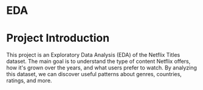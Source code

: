 # EDA

<h1>Project Introduction</h1>
This project is an Exploratory Data Analysis (EDA) of the Netflix Titles dataset. The main goal is to understand the type of content Netflix offers, how it's grown over the years, and what users prefer to watch.
By analyzing this dataset, we can discover useful patterns about genres, countries, ratings, and more.
